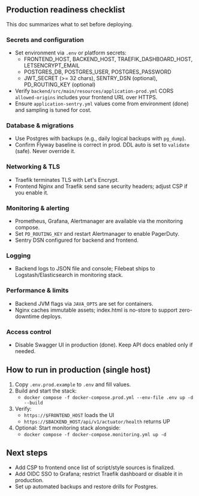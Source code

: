 ## Production readiness checklist

This doc summarizes what to set before deploying.

### Secrets and configuration

- Set environment via `.env` or platform secrets:
   - FRONTEND_HOST, BACKEND_HOST, TRAEFIK_DASHBOARD_HOST, LETSENCRYPT_EMAIL
   - POSTGRES_DB, POSTGRES_USER, POSTGRES_PASSWORD
   - JWT_SECRET (>= 32 chars), SENTRY_DSN (optional), PD_ROUTING_KEY (optional)
- Verify `backend/src/main/resources/application-prod.yml` CORS `allowed-origins`
   includes your frontend URL over HTTPS.
- Ensure `application-sentry.yml` values come from environment (done) and sampling
   is tuned for cost.

### Database & migrations

- Use Postgres with backups (e.g., daily logical backups with `pg_dump`).
- Confirm Flyway baseline is correct in prod. DDL auto is set to `validate`
   (safe). Never override it.

### Networking & TLS

- Traefik terminates TLS with Let's Encrypt.
- Frontend Nginx and Traefik send sane security headers; adjust CSP if you
   enable it.

### Monitoring & alerting

- Prometheus, Grafana, Alertmanager are available via the monitoring compose.
- Set `PD_ROUTING_KEY` and restart Alertmanager to enable PagerDuty.
- Sentry DSN configured for backend and frontend.

### Logging

- Backend logs to JSON file and console; Filebeat ships to Logstash/Elasticsearch
   in monitoring stack.

### Performance & limits

- Backend JVM flags via `JAVA_OPTS` are set for containers.
- Nginx caches immutable assets; index.html is no-store to support zero-downtime
   deploys.

### Access control

- Disable Swagger UI in production (done). Keep API docs enabled only if needed.

## How to run in production (single host)

1) Copy `.env.prod.example` to `.env` and fill values.
2) Build and start the stack:
    - `docker compose -f docker-compose.prod.yml --env-file .env up -d --build`
3) Verify:
    - `https://$FRONTEND_HOST` loads the UI
    - `https://$BACKEND_HOST/api/v1/actuator/health` returns UP
4) Optional: Start monitoring stack alongside:
    - `docker compose -f docker-compose.monitoring.yml up -d`

## Next steps

- Add CSP to frontend once list of script/style sources is finalized.
- Add OIDC SSO to Grafana; restrict Traefik dashboard or disable it in production.
- Set up automated backups and restore drills for Postgres.

